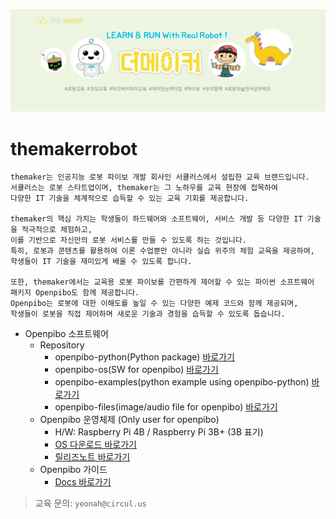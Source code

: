 ![bg](data/facebookskin.png)

themakerrobot
=============
```
themaker는 인공지능 로봇 파이보 개발 회사인 서큘러스에서 설립한 교육 브랜드입니다. 
서큘러스는 로봇 스타트업이며, themaker는 그 노하우를 교육 현장에 접목하여 
다양한 IT 기술을 체계적으로 습득할 수 있는 교육 기회를 제공합니다.

themaker의 핵심 가치는 학생들이 하드웨어와 소프트웨어, 서비스 개발 등 다양한 IT 기술을 적극적으로 체험하고,
이를 기반으로 자신만의 로봇 서비스를 만들 수 있도록 하는 것입니다. 
특히, 로봇과 콘텐츠를 활용하여 이론 수업뿐만 아니라 실습 위주의 체험 교육을 제공하여,
학생들이 IT 기술을 재미있게 배울 수 있도록 합니다.

또한, themaker에서는 교육용 로봇 파이보를 간편하게 제어할 수 있는 파이썬 소프트웨어 패키지 Openpibo도 함께 제공합니다. 
Openpibo는 로봇에 대한 이해도를 높일 수 있는 다양한 예제 코드와 함께 제공되며, 
학생들이 로봇을 직접 제어하며 새로운 기술과 경험을 습득할 수 있도록 돕습니다.
```
+ Openpibo 소프트웨어
  - Repository
    + openpibo-python(Python package) [바로가기](https://github.com/themakerrobot/openpibo-python)
    + openpibo-os(SW for openpibo) [바로가기](https://github.com/themakerrobot/openpibo-os)
    + openpibo-examples(python example using openpibo-python) [바로가기](https://github.com/themakerrobot/openpibo-examples)
    + openpibo-files(image/audio file for openpibo) [바로가기](https://github.com/themakerrobot/openpibo-files)
  - Openpibo 운영체제 (Only user for openpibo)
    + H/W: Raspberry Pi 4B / Raspberry Pi 3B+ (3B 표기)
    + [OS 다운로드 바로가기](https://circulusworkspace-my.sharepoint.com/:f:/g/personal/leeyunjai_circul_us1/EksdEBIKQ6JJplSWtsad-CUBHbI3354b_5FCIWHsmNL_8g?e=i9ZeEd)
    + [릴리즈노트 바로가기](https://github.com/themakerrobot/themakerrobot/blob/main/ReleaseNotes/2022.md)
  - Openpibo 가이드
    + [Docs 바로가기](https://themakerrobot.github.io/openpibo-python/build/html/index.html)
> 교육 문의: ```yeonah@circul.us```

